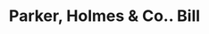 ---
doi: 10.7916/D8QG04V7
date_other: '1890'
date_other_textual: 1890-1899
form: printed ephemera
genre:
- Invoices
name:
- Parker, Holmes & Co.
object_in_context_url: https://biggert.cul.columbia.edu/items/view/ave_biggert_00433
subject_hierarchical_geographic:
- Boston, Massachusetts, United States
subject_name:
- Parker, Holmes & Co.
title: Parker, Holmes & Co.. Bill
sort_title: Parker, Holmes & Co.. Bill
call_number: ave_biggert_00433
coordinates:
- 42.35805555555556,-71.06361111111111
pid: ave_biggert_00433
identifiers: ave_biggert_00433
thumbnail: https://derivativo-1.library.columbia.edu/iiif/2/ldpd:344124/full/!256,256/0/native.jpg
permalink: /biggert/ave_biggert_00433/
layout: iiif-image-page
---